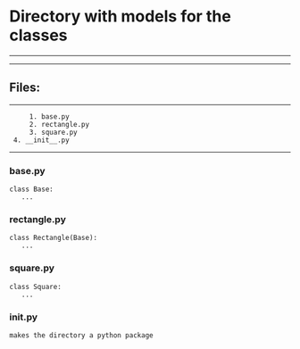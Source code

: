 # Directory with models for the classes
---
---
## Files: 
***
         1. base.py
         2. rectangle.py
         3. square.py
	 4. __init__.py

---
 ### base.py
     
 ```
 class Base:
 	... 
 ```
 ### rectangle.py
        
 ```
 class Rectangle(Base):
 	...
 ```
 ### square.py
 
 ```
 class Square:
 	...
 ```
 
 ### __init__.py

 ```
 makes the directory a python package
 ```
